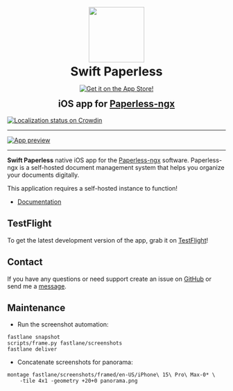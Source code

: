 <p align="center" style="margin-bottom:0.25em">

<img src="logo.png" width="128" />

</p>


<h1 align="center" style="margin-top:0em;margin-bottom:0.25em;">
Swift Paperless
</h1>

<p align="center">
<a href="https://apps.apple.com/app/swift-paperless/id6448698521">
<img src="app_store.svg" alt="Get it on the App Store!" />
</a>
</p>

<h2 align="center" style="margin-top:0.25em;">
iOS app for <a href="https://github.com/paperless-ngx/paperless-ngx">Paperless-ngx</a>
</h2>

<a href="https://crowdin.com/project/swift-paperless">
<img src="https://badges.crowdin.net/swift-paperless/localized.svg" alt="Localization status on Crowdin" />
</a>

<hr/>

<a href="https://apps.apple.com/app/swift-paperless/id6448698521">
<img src="panorama.png" alt="App preview" />
</a>

---

**Swift Paperless** native iOS app for the
[Paperless-ngx](https://github.com/paperless-ngx/paperless-ngx) software.
Paperless-ngx is a self-hosted document management system that helps you
organize your documents digitally.

This application requires a self-hosted instance to function!

- [Documentation](https://paulgessinger.github.io/swift-paperless/)

## TestFlight

To get the latest development version of the app, grab it on
[TestFlight](https://testflight.apple.com/join/bOpOdzwL)!

## Contact

If you have any questions or need support create an issue on [GitHub](https://github.com/paulgessinger/swift-paperless/issues/new) or send me a [message](mailto:swift-paperless@paulgessinger.com).

## Maintenance

- Run the screenshot automation:

```console
fastlane snapshot
scripts/frame.py fastlane/screenshots
fastlane deliver
```

- Concatenate screenshots for panorama:

```console
montage fastlane/screenshots/framed/en-US/iPhone\ 15\ Pro\ Max-0* \
    -tile 4x1 -geometry +20+0 panorama.png
```
